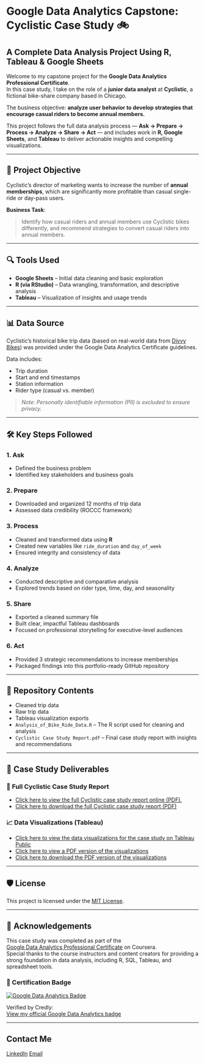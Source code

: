 # Google Data Analytics Capstone: Cyclistic Case Study 🚲
## A Complete Data Analysis Project Using R, Tableau & Google Sheets

Welcome to my capstone project for the **Google Data Analytics Professional Certificate**.  
In this case study, I take on the role of a **junior data analyst** at **Cyclistic**, a fictional bike-share company based in Chicago.

The business objective: **analyze user behavior to develop strategies that encourage casual riders to become annual members.**

This project follows the full data analysis process — **Ask → Prepare → Process → Analyze → Share → Act** — and includes work in **R, Google Sheets**, and **Tableau** to deliver actionable insights and compelling visualizations.

---

## 🧩 Project Objective

Cyclistic’s director of marketing wants to increase the number of **annual memberships**, which are significantly more profitable than casual single-ride or day-pass users.

**Business Task**:  
> Identify how casual riders and annual members use Cyclistic bikes differently, and recommend strategies to convert casual riders into annual members.

---

## 🔍 Tools Used

- **Google Sheets** – Initial data cleaning and basic exploration  
- **R (via RStudio)** – Data wrangling, transformation, and descriptive analysis  
- **Tableau** – Visualization of insights and usage trends  

---

## 📊 Data Source

Cyclistic’s historical bike trip data (based on real-world data from [Divvy Bikes](https://divvy-tripdata.s3.amazonaws.com/index.html)) was provided under the Google Data Analytics Certificate guidelines.  

Data includes:
- Trip duration
- Start and end timestamps
- Station information
- Rider type (casual vs. member)

> *Note: Personally identifiable information (PII) is excluded to ensure privacy.*

---

## 🛠️ Key Steps Followed

### 1. Ask  
- Defined the business problem  
- Identified key stakeholders and business goals

### 2. Prepare  
- Downloaded and organized 12 months of trip data  
- Assessed data credibility (ROCCC framework)

### 3. Process  
- Cleaned and transformed data using **R**  
- Created new variables like `ride_duration` and `day_of_week`  
- Ensured integrity and consistency of data

### 4. Analyze  
- Conducted descriptive and comparative analysis  
- Explored trends based on rider type, time, day, and seasonality

### 5. Share  
- Exported a cleaned summary file  
- Built clear, impactful Tableau dashboards  
- Focused on professional storytelling for executive-level audiences

### 6. Act  
- Provided 3 strategic recommendations to increase memberships  
- Packaged findings into this portfolio-ready GitHub repository  

---

## 📁 Repository Contents

-  Cleaned trip data
-  Raw trip data
-  Tableau visualization exports  
- `Analysis_of_Bike_Ride_Data.R` – The R script used for cleaning and analysis  
- `Cyclistic Case Study Report.pdf` – Final case study report with insights and recommendations

---

## 📄 Case Study Deliverables

### 📝 Full Cyclistic Case Study Report  
- [Click here to view the full Cyclistic case study report online (PDF).](Cyclistic%20%28a%20bike-share%20company%29%20Case%20Study/Cyclistic%20Case%20Study%20Report.pdf)
- [Click here to download the full Cyclistic case study report (PDF)](https://github.com/MeticulousDataDetective/Cyclistic-Case-Study-Project/raw/main/Cyclistic%20%28a%20bike-share%20company%29%20Case%20Study/Cyclistic%20Case%20Study%20Report.pdf)

### 📈 Data Visualizations (Tableau)  
- [Click here to view the data visualizations for the case study on Tableau Public](https://public.tableau.com/views/CyclisticDataVisualizations_17524091152510/Navigation?:language=en-US&:sid=&:redirect=auth&:display_count=n&:origin=viz_share_link)  
- [Click here to view a PDF version of the visualizations](Cyclistic%20%28a%20bike-share%20company%29%20Case%20Study/Cyclistic%20Data%20Visualizations.pdf)  
- [Click here to download the PDF version of the visualizations](https://github.com/MeticulousDataDetective/Cyclistic-Case-Study-Project/raw/main/Cyclistic%20%28a%20bike-share%20company%29%20Case%20Study/Cyclistic%20Data%20Visualizations.pdf)

---

## 🛡️ License

This project is licensed under the [MIT License](LICENSE).

---

## 🙌 Acknowledgements

This case study was completed as part of the  
[Google Data Analytics Professional Certificate](https://www.coursera.org/professional-certificates/google-data-analytics) on Coursera.  
Special thanks to the course instructors and content creators for providing a strong foundation in data analysis, including R, SQL, Tableau, and spreadsheet tools.

### 🏅 Certification Badge

[![Google Data Analytics Badge](https://images.credly.com/size/400x400/images/d41de2b7-cbc2-47ec-bcf1-ebecbe83872f/GCC_badge_DA_1000x1000.png)](https://www.credly.com/badges/1bea4a50-26b1-41e3-944a-4e33a09f35b1/view) 

Verified by Credly:  
[View my official Google Data Analytics badge](https://www.credly.com/badges/1bea4a50-26b1-41e3-944a-4e33a09f35b1/public_url)

---

## Contact Me
[LinkedIn](www.linkedin.com/in/lancemontero)
[Email](rikkilance.montero@gmail.com)
